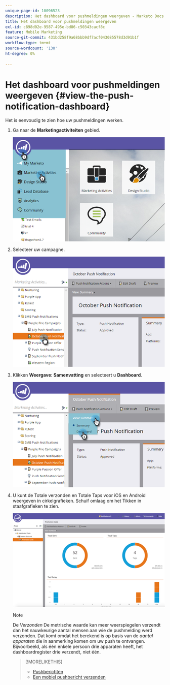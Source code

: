 ```yaml
---
unique-page-id: 10096523
description: Het dashboard voor pushmeldingen weergeven - Marketo Docs - Productdocumentatie
title: Het dashboard voor pushmeldingen weergeven
exl-id: c898d02e-9587-495e-bd86-c50343cacf8c
feature: Mobile Marketing
source-git-commit: 431bd258f9a68bbb9df7acf043085578d3d91b1f
workflow-type: tm+mt
source-wordcount: '130'
ht-degree: 0%

---
```


# Het dashboard voor pushmeldingen weergeven {#view-the-push-notification-dashboard}

Het is eenvoudig te zien hoe uw pushmeldingen werken.

1. Ga naar de **Marketingactiviteiten** gebied.

   ![](assets/image2015-12-11-12-3a57-3a48.png)

1. Selecteer uw campagne.

   ![](assets/image2015-12-11-13-3a1-3a56.png)

1. Klikken **Weergave: Samenvatting** en selecteert u **Dashboard**.

   ![](assets/image2015-12-11-13-3a4-3a23.png)

1. U kunt de Totale verzonden en Totale Taps voor iOS en Android weergeven in cirkelgrafieken. Schuif omlaag om het Tikken in staafgrafieken te zien.

   ![](assets/image2015-12-15-15-3a23-3a47.png)

   >[!NOTE]
   >
   >De _Verzonden_ De metrische waarde kan meer weerspiegelen verzendt dan het nauwkeurige aantal mensen aan wie de pushmelding werd verzonden. Dat komt omdat het berekend is op basis van de *aantal apparaten* die in aanmerking komen om uw push te ontvangen. Bijvoorbeeld, als één enkele persoon drie apparaten heeft, het dashboardregister drie verzendt, niet één.

   >[!MORELIKETHIS]
   >
   >* [Pushberichten](/help/marketo/product-docs/mobile-marketing/push-notifications/understanding-push-notifications.md)
   >* [Een mobiel pushbericht verzenden](/help/marketo/product-docs/mobile-marketing/push-notifications/send-a-mobile-push-notification.md)
